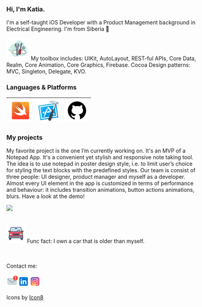 ### Hi, I'm Katia.
I'm a self-taught iOS Developer with a Product Management background in Electrical Engineering. 
I'm from Siberia :bear:

<img src="https://github.com/K-Khud/K-Khud/blob/main/Images/hand-tools.png" width=60>
My toolbox includes: 
UIKit, AutoLayout, REST-ful APIs, Core Data, Realm, Core Animation, Core Graphics, Firebase. 
Cocoa Design patterns: MVC, Singleton, Delegate, KVO.

### Languages & Platforms
|<img src="https://github.com/K-Khud/K-Khud/blob/main/Images/swift.png" width=60> | <img src="https://github.com/K-Khud/K-Khud/blob/main/Images/xcode.png" width=60> | <img src="https://github.com/K-Khud/K-Khud/blob/main/Images/github.png" width=60> | 
|:---:|:---:|:---:|

### My projects

My favorite project is the one I’m currently working on. It's an MVP of a Notepad App.
It's a convenient yet stylish and responsive note taking tool. 
The idea is to use notepad in poster design style, i.e. to limit user’s choice for styling the text blocks with the predefined styles. 
Our team is consist of three people: UI designer, product manager and myself as a developer. 
Almost every UI element in the app is customized in terms of performance and behaviour: it includes transition animations, button actions animations, blurs. 
Have a look at the demo!
<p align="left">
  <img src="https://github.com/K-Khud/K-Khud/blob/main/Images/MVP-1.gif" width=300>
  <br><br>
</p>

<p align="left">
<img src="https://github.com/K-Khud/K-Khud/blob/main/Images/car.png" width=50> 
Func fact: I own a car that is older than myself.
</p>
<br><br>
Contact me: 
<br/><br/>
<a href="katerina.koreneva@gmail.com">
  <img align="left" alt="Katia Khudzhamkulova" width="30px" src="https://github.com/K-Khud/K-Khud/blob/main/Images/mail.png" />
</a>
<a href="https://www.linkedin.com/in/ekaterina-khudzhamkulova-00094315b/">
  <img align="left" alt="Katia Khudzhamkulova" width="30px" src="https://github.com/K-Khud/K-Khud/blob/main/Images/linkedin.png" />
</a>
<a href="https://www.instagram.com/katia_hood/">
  <img align="left" alt="Katia Khudzhamkulova" width="30px" src="https://github.com/K-Khud/K-Khud/blob/main/Images/instagram.png" />
</a>
<br/><br/>

Icons by [Icon8](https://icons8.com)
